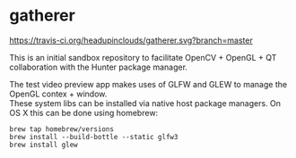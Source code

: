 # gatherer

https://travis-ci.org/headupinclouds/gatherer.svg?branch=master

This is an initial sandbox repository to facilitate OpenCV + OpenGL + QT collaboration with the Hunter package manager.

The test video preview app makes uses of GLFW and GLEW to manage the OpenGL contex + window.  
These system libs can be installed via native host package managers.
On OS X this can be done using homebrew:

```
brew tap homebrew/versions
brew install --build-bottle --static glfw3
brew install glew
```
